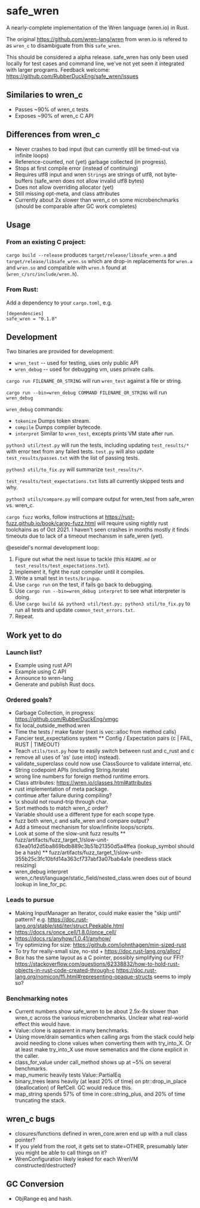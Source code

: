 # safe_wren
A nearly-complete implementation of the Wren language (wren.io) in Rust.

The original https://github.com/wren-lang/wren from wren.io is
refered to as `wren_c` to disambiguate from this `safe_wren`.

This should be considered a alpha release.  safe_wren has only been used
locally for test cases and command line, we've not yet seen it integrated
with larger programs.  Feedback welcome: https://github.com/RubberDuckEng/safe_wren/issues

## Similaries to wren_c
* Passes ~90% of wren_c tests
* Exposes ~90% of wren_c C API

## Differences from wren_c
* Never crashes to bad input (but can currently still be timed-out via infinite loops)
* Reference-counted, not (yet) garbage collected (in progress).
* Stops at first compile error (instead of continuing)
* Requires utf8 input and wren `String`s are strings of utf8, not byte-buffers (safe_wren does not allow invalid utf8 bytes)
* Does not allow overriding allocator (yet)
* Still missing opt-meta, and class attributes
* Currently about 2x slower than wren_c on some microbenchmarks (should be comparable after GC work completes)

## Usage

### From an existing C project:

`cargo build --release` produces `target/release/libsafe_wren.a` and
`target/release/libsafe_wren.so` which are drop-in replacements for
`wren.a` and `wren.so` and compatible with `wren.h`
found at (`wren_c/src/include/wren.h`).


### From Rust:
Add a dependency to your `cargo.toml`, e.g.

```
[dependencies]
safe_wren = "0.1.0"
```

## Development

Two binaries are provided for development:
- `wren_test` -- used for testing, uses only public API
- `wren_debug` -- used for debugging vm, uses private calls.

`cargo run FILENAME_OR_STRING` will run `wren_test` against a file or string.


`cargo run --bin=wren_debug COMMAND FILENAME_OR_STRING` will run `wren_debug`

`wren_debug` commands:
* `tokenize` Dumps token stream.
* `compile`  Dumps compiler bytecode.
* `interpret` Similar to `wren_test`, excepts prints VM state after run.


`python3 util/test.py` will run the tests, including updating `test_results/*`
with error text from any failed tests.  `test.py` will also update
`test_results/passes.txt` with the list of passing tests.

`python3 util/to_fix.py` will summarize `test_results/*`.

`test_results/test_expectations.txt` lists all currently skipped tests and why.

`python3 utils/compare.py` will compare output for wren_test from safe_wren vs. wren_c.

`cargo fuzz` works, follow instructions at https://rust-fuzz.github.io/book/cargo-fuzz.html
will require using nightly rust toolchains as of Oct 2021.  I haven't seen crashes in months
mostly it finds timeouts due to lack of a timeout mechanism in safe_wren (yet).

@eseidel's normal development loop:
1. Figure out what the next issue to tackle (this `README.md` or `test_results/test_expectations.txt`).
2. Implement it, fight the rust compiler until it compiles.
3. Write a small test in `tests/bringup`.
4. Use `cargo run` on the test, if fails go back to debugging.
5. Use `cargo run --bin=wren_debug interpret` to see what interpreter is doing.
6. Use `cargo build && python3 util/test.py; python3 util/to_fix.py` to run all tests and update `common_test_errors.txt`.
7. Repeat.

## Work yet to do

### Launch list?
* Example using rust API
* Example using C API
* Announce to wren-lang
* Generate and publish Rust docs.

### Ordered goals?
* Garbage Collection, in progress: https://github.com/RubberDuckEng/vmgc
* fix local_outside_method.wren
* Time the tests / make faster (next is vec::alloc from method calls)
* Fancier test_expectations system
 ** Config / Expectation pairs (c | FAIL, RUST | TIMEOUT)
* Teach `utils/test.py` how to easily switch between rust and c_rust and c
* remove all uses of 'as' (use into() instead).
* validate_superclass could now use ClassSource to validate internal, etc.
* String codepoint APIs (including String.iterate)
* wrong line numbers for foreign method runtime errors.
* Class attributes: https://wren.io/classes.html#attributes
* rust implementation of meta package.
* continue after failure during compiling?
* \x should not round-trip through char.
* Sort methods to match wren_c order?
* Variable should use a different type for each scope type.
* fuzz both wren_c and safe_wren and compare output?
* Add a timeout mechanism for slow/infinite loops/scripts.
* Look at some of the slow-unit fuzz results
 ** fuzz/artifacts/fuzz_target_1/slow-unit-63ea01d2d5ba869bdb889c3b51b21350d5a4ffea (lookup_symbol should be a hash)
 ** fuzz/artifacts/fuzz_target_1/slow-unit-355b25c3fc10bfd14a363cf737abf3a07bab4a1e (needless stack resizing)
* wren_debug interpret wren_c/test/language/static_field/nested_class.wren does out of bound lookup in line_for_pc.

### Leads to pursue
* Making InputManager an Iterator, could make easier the "skip until" pattern?
  e.g. https://doc.rust-lang.org/stable/std/iter/struct.Peekable.html
* https://docs.rs/once_cell/1.8.0/once_cell/
* https://docs.rs/anyhow/1.0.41/anyhow/
* Try optimizing for size: https://github.com/johnthagen/min-sized-rust
* To try for really-small size, no-std + https://doc.rust-lang.org/alloc/
* Box has the same layout as a C pointer, possibly simplifying our FFI?
https://stackoverflow.com/questions/62338832/how-to-hold-rust-objects-in-rust-code-created-through-c
https://doc.rust-lang.org/nomicon/ffi.html#representing-opaque-structs seems to imply so?

### Benchmarking notes
* Current numbers show safe_wren to be about 2.5x-9x slower than wren_c across
  the various microbenchmarks.  Unclear what real-world effect this would have.
* Value::clone is apparent in many benchmarks.
* Using move/drain semantics when calling args from the stack could help avoid
  needing to clone values when converting them with try_into_X.
  Or at least make try_into_X use move semenatics and the clone explicit in
  the caller.
* class_for_value under call_method shows up at ~5% on several benchmarks.
* map_numeric heavily tests Value::PartialEq
* binary_trees leans heavily (at least 20% of time) on ptr::drop_in_place
  (deallocation) of RefCell<ObjInstance>.  GC would reduce this.
* map_string spends 57% of time in core::string_plus, and 20% of time
  truncating the stack.

## wren_c bugs
* closures/functions defined in wren_core.wren end up with a null class pointer?
* If you yield from the root, it gets set to state=OTHER, presumably later you
might be able to call things on it?
* WrenConfiguration likely leaked for each WrenVM constructed/destructed?


## GC Conversion
* ObjRange eq and hash.